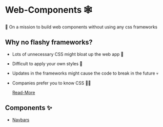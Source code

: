 # Web-Components 🕸️
🚀 On a mission to build web components without using any css frameworks


## Why no flashy frameworks?
* Lots of unnecessary CSS might bloat up the web app 🐢
* Difficult to apply your own styles 🎨
* Updates in the frameworks might cause the code to break in the future 💀
* Companies prefer you to know CSS 🧑‍💻<br>
        
     [Read-More](https://dev.to/developertharun/3-reasons-to-not-use-css-frameworks-like-bootstrap-and-materialize-1bh0)
     
## Components ✨
* [Navbars](https://github.com/reenphygeorge/web-components/Navbars/README.MD)
